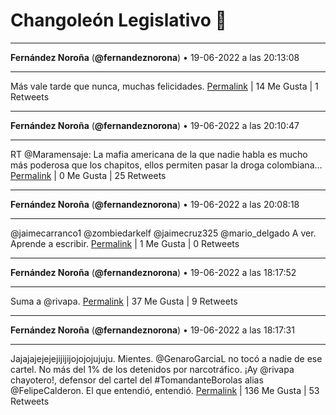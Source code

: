 # Changoleón Legislativo 🙈
*****
**Fernández Noroña** (**@fernandeznorona**) • 19-06-2022 a las 20:13:08
*****
Más vale tarde que nunca, muchas felicidades.
[Permalink](https://twitter.com/fernandeznorona/status/1538736683524530177) | 14 Me Gusta | 1 Retweets
*****
**Fernández Noroña** (**@fernandeznorona**) • 19-06-2022 a las 20:10:47
*****
RT @Maramensaje: La mafia americana de la que nadie habla es mucho más poderosa que los chapitos, ellos permiten pasar la droga colombiana…
[Permalink](https://twitter.com/fernandeznorona/status/1538736090927996928) | 0 Me Gusta | 25 Retweets
*****
**Fernández Noroña** (**@fernandeznorona**) • 19-06-2022 a las 20:08:18
*****
@jaimecarranco1 @zombiedarkelf @jaimecruz325 @mario_delgado A ver. Aprende a escribir.
[Permalink](https://twitter.com/fernandeznorona/status/1538735467373506561) | 1 Me Gusta | 0 Retweets
*****
**Fernández Noroña** (**@fernandeznorona**) • 19-06-2022 a las 18:17:52
*****
Suma a @rivapa.
[Permalink](https://twitter.com/fernandeznorona/status/1538707677597077507) | 37 Me Gusta | 9 Retweets
*****
**Fernández Noroña** (**@fernandeznorona**) • 19-06-2022 a las 18:17:31
*****
Jajajajejejejijijijojojojujuju. Mientes. @GenaroGarciaL no tocó a nadie de ese cartel. No más del 1% de los detenidos por narcotráfico. ¡Ay @rivapa chayotero!, defensor del cartel del #TomandanteBorolas alias @FelipeCalderon. El que entendió, entendió.
[Permalink](https://twitter.com/fernandeznorona/status/1538707589650948098) | 136 Me Gusta | 53 Retweets
